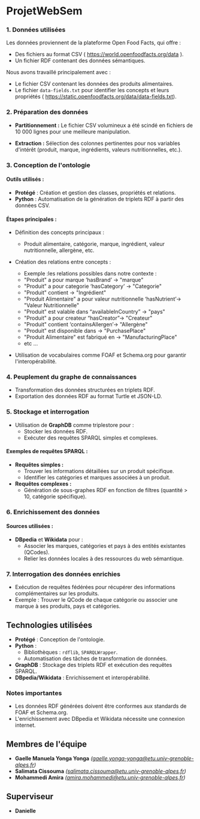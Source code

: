 # ProjetWebSem

### 1. **Données utilisées**
Les données proviennent de la plateforme Open Food Facts, qui offre :
- Des fichiers au format CSV ( https://world.openfoodfacts.org/data ).
- Un fichier RDF contenant des données sémantiques.

Nous avons travaillé principalement avec :
- Le fichier CSV contenant les données des produits alimentaires.
- Le fichier `data-fields.txt` pour identifier les concepts et leurs propriétés ( https://static.openfoodfacts.org/data/data-fields.txt).
  
### 2. **Préparation des données**
- **Partitionnement :** Le fichier CSV volumineux a été scindé en fichiers de 10 000 lignes pour une meilleure manipulation.
  
- **Extraction :** Sélection des colonnes pertinentes pour nos variables d'intérêt (produit, marque, ingrédients, valeurs nutritionnelles, etc.).


### 3. **Conception de l'ontologie**

#### Outils utilisés :
- **Protégé** : Création et gestion des classes, propriétés et relations.
- **Python** : Automatisation de la génération de triplets RDF à partir des données CSV.
#### Étapes principales :
- Définition des concepts principaux :
  - Produit alimentaire, catégorie, marque, ingrédient, valeur nutritionnelle, allergène, etc.
- Création des relations entre concepts :
  - Exemple :les relations possibles dans notre contexte :
  - "Produit" a pour marque ’hasBrand’ → "marque"
  - "Produit" a pour categorie ‘hasCategory’ → "Categorie"
  - "Produit" contient → "Ingrédient"
  - "Produit Alimentaire" a pour valeur nutritionnelle ‘hasNutrient’→ "Valeur Nutritionnelle"
  - "Produit" est valable dans “availableInCountry” → "pays"
  - "Produit" a pour createur “hasCreator”→ "Createur"
  - "Produit" contient ‘containsAllergen’→ "Allergène"
  - "Produit" est disponible dans → "PurchasePlace"
  - "Produit Alimentaire" est fabriqué en → "ManufacturingPlace"
  - etc …

- Utilisation de vocabulaires comme FOAF et Schema.org pour garantir l'interopérabilité.

### 4. **Peuplement du graphe de connaissances**
- Transformation des données structurées en triplets RDF.
- Exportation des données RDF au format Turtle et JSON-LD.

### 5. **Stockage et interrogation**
- Utilisation de **GraphDB** comme triplestore pour :
  - Stocker les données RDF.
  - Exécuter des requêtes SPARQL simples et complexes.

#### Exemples de requêtes SPARQL :
- **Requêtes simples :**
  - Trouver les informations détaillées sur un produit spécifique.
  - Identifier les catégories et marques associées à un produit.
- **Requêtes complexes :**
  - Génération de sous-graphes RDF en fonction de filtres (quantité > 10, catégorie spécifique).
### 6. **Enrichissement des données**

#### Sources utilisées :
- **DBpedia** et **Wikidata** pour :
  - Associer les marques, catégories et pays à des entités existantes (QCodes).
  - Relier les données locales à des ressources du web sémantique.

### 7. **Interrogation des données enrichies**
- Exécution de requêtes fédérées pour récupérer des informations complémentaires sur les produits.
- Exemple : Trouver le QCode de chaque catégorie ou associer une marque à ses produits, pays et catégories.
  
## Technologies utilisées
- **Protégé** : Conception de l'ontologie.
- **Python** :
  - Bibliothèques : `rdflib`, `SPARQLWrapper`.
  - Automatisation des tâches de transformation de données.
- **GraphDB** : Stockage des triplets RDF et exécution des requêtes SPARQL.
- **DBpedia/Wikidata** : Enrichissement et interopérabilité.

### Notes importantes
- Les données RDF générées doivent être conformes aux standards de FOAF et Schema.org.
- L'enrichissement avec DBpedia et Wikidata nécessite une connexion internet.

## Membres de l'équipe
- **Gaelle Manuela Yonga Yonga** *(gaelle.yonga-yonga@etu.univ-grenoble-alpes.fr)*
- **Salimata Cissouma** *(salimata.cissouma@etu.univ-grenoble-alpes.fr)*
- **Mohammedi Amira** *(amira.mohammedi@etu.univ-grenoble-alpes.fr)*

## Superviseur
- **Danielle**
